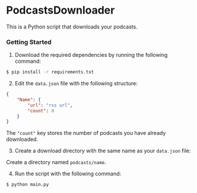 # PodcastsDownloader

This is a Python script that downloads your podcasts.

### Getting Started

1. Download the required dependencies by running the following command:

```bash
$ pip install -r requirements.txt
```

2. Edit the `data.json` file with the following structure:
```json
{
    "Name": {
        "url": "rss url",
        "count": 0
    }
}
```
The `"count"` key stores the number of podcasts you have already downloaded.

3. Create a download directory with the same name as your `data.json` file:

Create a directory named `podcasts/name`.

4. Run the script with the following command:
```bash
$ python main.py
```
